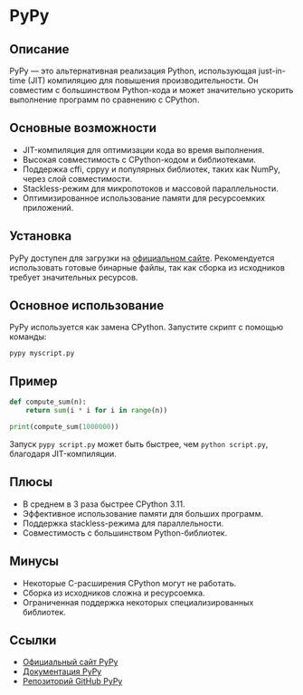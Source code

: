 # PyPy

## Описание
PyPy — это альтернативная реализация Python, использующая just-in-time (JIT) компиляцию для повышения производительности. Он совместим с большинством Python-кода и может значительно ускорить выполнение программ по сравнению с CPython.

## Основные возможности
- JIT-компиляция для оптимизации кода во время выполнения.
- Высокая совместимость с CPython-кодом и библиотеками.
- Поддержка cffi, cppyy и популярных библиотек, таких как NumPy, через слой совместимости.
- Stackless-режим для микропотоков и массовой параллельности.
- Оптимизированное использование памяти для ресурсоемких приложений.

## Установка
PyPy доступен для загрузки на [официальном сайте](https://pypy.org/). Рекомендуется использовать готовые бинарные файлы, так как сборка из исходников требует значительных ресурсов.

## Основное использование
PyPy используется как замена CPython. Запустите скрипт с помощью команды:
```
pypy myscript.py
```

## Пример
```python
def compute_sum(n):
    return sum(i * i for i in range(n))

print(compute_sum(1000000))
```
Запуск `pypy script.py` может быть быстрее, чем `python script.py`, благодаря JIT-компиляции.

## Плюсы
- В среднем в 3 раза быстрее CPython 3.11.
- Эффективное использование памяти для больших программ.
- Поддержка stackless-режима для параллельности.
- Совместимость с большинством Python-библиотек.

## Минусы
- Некоторые C-расширения CPython могут не работать.
- Сборка из исходников сложна и ресурсоемка.
- Ограниченная поддержка некоторых специализированных библиотек.

## Ссылки
- [Официальный сайт PyPy](https://pypy.org/)
- [Документация PyPy](https://doc.pypy.org/en/latest/)
- [Репозиторий GitHub PyPy](https://github.com/pypy/pypy)
